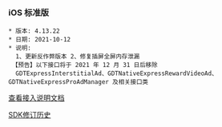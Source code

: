 ### iOS 标准版

```
* 版本: 4.13.22
* 日期: 2021-10-12
* 说明:
  1、更新反作弊版本 2、修复插屏全屏内存泄漏
 【预告】以下接口将于 2021 年 12 月 31 日后移除
  GDTExpressInterstitialAd、GDTNativeExpressRewardVideoAd、GDTNativeExpressProAdManager 及相关接口类
```

[查看接入说明文档](https://developers.adnet.qq.com/doc/ios/guide)

[SDK修订历史](https://developers.adnet.qq.com/doc/ios/union/union_version)

